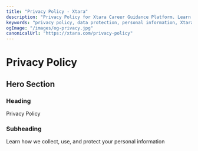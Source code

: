 ```yaml
---
title: "Privacy Policy - Xtara"
description: "Privacy Policy for Xtara Career Guidance Platform. Learn how we collect, use, and protect your personal information."
keywords: "privacy policy, data protection, personal information, Xtara privacy, career guidance privacy"
ogImage: "/images/og-privacy.jpg"
canonicalUrl: "https://xtara.com/privacy-policy"
---
```


# Privacy Policy

## Hero Section

### Heading
Privacy Policy

### Subheading
Learn how we collect, use, and protect your personal information 